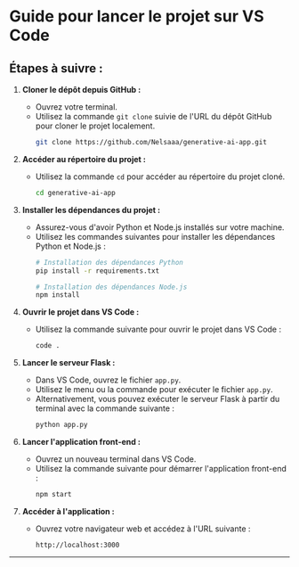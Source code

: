 
# Guide pour lancer le projet sur VS Code

## Étapes à suivre :

1. **Cloner le dépôt depuis GitHub :**
   - Ouvrez votre terminal.
   - Utilisez la commande `git clone` suivie de l'URL du dépôt GitHub pour cloner le projet localement.
     ```sh
     git clone https://github.com/Nelsaaa/generative-ai-app.git
     ```

2. **Accéder au répertoire du projet :**
   - Utilisez la commande `cd` pour accéder au répertoire du projet cloné.
     ```sh
     cd generative-ai-app
     ```

3. **Installer les dépendances du projet :**
   - Assurez-vous d'avoir Python et Node.js installés sur votre machine.
   - Utilisez les commandes suivantes pour installer les dépendances Python et Node.js :
     ```sh
     # Installation des dépendances Python
     pip install -r requirements.txt

     # Installation des dépendances Node.js
     npm install
     ```

4. **Ouvrir le projet dans VS Code :**
   - Utilisez la commande suivante pour ouvrir le projet dans VS Code :
     ```sh
     code .
     ```

5. **Lancer le serveur Flask :**
   - Dans VS Code, ouvrez le fichier `app.py`.
   - Utilisez le menu ou la commande pour exécuter le fichier `app.py`.
   - Alternativement, vous pouvez exécuter le serveur Flask à partir du terminal avec la commande suivante :
     ```sh
     python app.py
     ```

6. **Lancer l'application front-end :**
   - Ouvrez un nouveau terminal dans VS Code.
   - Utilisez la commande suivante pour démarrer l'application front-end :
     ```sh
     npm start
     ```

7. **Accéder à l'application :**
   - Ouvrez votre navigateur web et accédez à l'URL suivante :
     ```
     http://localhost:3000
     ```

---

